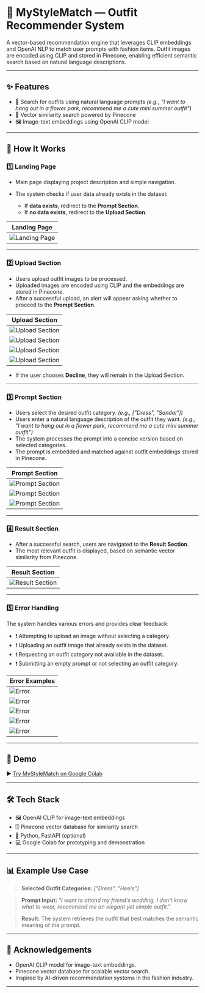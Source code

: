 # 👗 MyStyleMatch — Outfit Recommender System

A vector-based recommendation engine that leverages CLIP embeddings and OpenAI NLP to match user prompts with fashion items. Outfit images are encoded using CLIP and stored in Pinecone, enabling efficient semantic search based on natural language descriptions.

---

## ✨ Features

* 🔎 Search for outfits using natural language prompts
  *(e.g., "I want to hang out in a flower park, recommend me a cute mini summer outfit")*
* 🧠 Vector similarity search powered by Pinecone
* 🖼️ Image-text embeddings using OpenAI CLIP model

---

## 🚀 How It Works

### 1️⃣ Landing Page

* Main page displaying project description and simple navigation.
* The system checks if user data already exists in the dataset:

  * If **data exists**, redirect to the **Prompt Section**.
  * If **no data exists**, redirect to the **Upload Section**.

| Landing Page                                                                                      |
| ------------------------------------------------------------------------------------------------- |
| ![Landing Page](https://github.com/Jihan97ux/MyStyleMatch/screenshots/landing_page.JPG) |

---

### 2️⃣ Upload Section

* Users upload outfit images to be processed.
* Uploaded images are encoded using CLIP and the embeddings are stored in Pinecone.
* After a successful upload, an alert will appear asking whether to proceed to the **Prompt Section**.

| Upload Section                                                                                                |
| ------------------------------------------------------------------------------------------------------------- |
| ![Upload Section](https://github.com/Jihan97ux/MyStyleMatch/screenshots/upload_section.JPG)         |
| ![Upload Section](https://github.com/Jihan97ux/MyStyleMatch/screenshots/upload_outfit.JPG)          |
| ![Upload Section](https://github.com/Jihan97ux/MyStyleMatch/screenshots/upload_outfit_loading.JPG)  |
| ![Upload Section](https://github.com/Jihan97ux/MyStyleMatch/screenshots/upload_outfit_berhasil.JPG) |

* If the user chooses **Decline**, they will remain in the Upload Section.

---

### 3️⃣ Prompt Section

* Users select the desired outfit category.
  *(e.g., \["Dress", "Sandal"])*
* Users enter a natural language description of the outfit they want.
  *(e.g., "I want to hang out in a flower park, recommend me a cute mini summer outfit")*
* The system processes the prompt into a concise version based on selected categories.
* The prompt is embedded and matched against outfit embeddings stored in Pinecone.

| Prompt Section                                                                                                    |
| ----------------------------------------------------------------------------------------------------------------- |
| ![Prompt Section](https://github.com/Jihan97ux/MyStyleMatch/screenshots/prompt_section.JPG)             |
| ![Prompt Section](https://github.com/Jihan97ux/MyStyleMatch/screenshots/prompt_rekomendasi.JPG)         |
| ![Prompt Section](https://github.com/Jihan97ux/MyStyleMatch/screenshots/prompt_rekomendasi_loading.JPG) |

---

### 4️⃣ Result Section

* After a successful search, users are navigated to the **Result Section**.
* The most relevant outfit is displayed, based on semantic vector similarity from Pinecone.

| Result Section                                                                                           |
| -------------------------------------------------------------------------------------------------------- |
| ![Result Section](https://github.com/Jihan97ux/MyStyleMatch/screenshots/hasil_rekomendasi.JPG) |

---

### 5️⃣ Error Handling

The system handles various errors and provides clear feedback:

* ❗ Attempting to upload an image without selecting a category.
* ❗ Uploading an outfit image that already exists in the dataset.
* ❗ Requesting an outfit category not available in the dataset.
* ❗ Submitting an empty prompt or not selecting an outfit category.

| Error Examples                                                                                                                 |
| ------------------------------------------------------------------------------------------------------------------------------ |
| ![Error](https://github.com/Jihan97ux/MyStyleMatch/screenshots/upload_outfit_missing_kategori.JPG)                   |
| ![Error](https://github.com/Jihan97ux/MyStyleMatch/screenshots/upload_outfit_same_outfit.JPG)                        |
| ![Error](https://github.com/Jihan97ux/MyStyleMatch/screenshots/prompt_rekomendasi_kategori_not_in_dataset.JPG)       |
| ![Error](https://github.com/Jihan97ux/MyStyleMatch/screenshots/prompt_rekomendasi_kategori_not_in_dataset_alert.JPG) |
| ![Error](https://github.com/Jihan97ux/MyStyleMatch/screenshots/hasil_rekomendasi_dengan_kategori_not_in_dataset.JPG) |

---

## 🔗 Demo

▶️ [Try MyStyleMatch on Google Colab](https://colab.research.google.com/drive/1tziI0iiYD7UgJTRwo746NCt3ukd2EVHi?usp=sharing)

---

## 🛠️ Tech Stack

* 🖼️ OpenAI CLIP for image-text embeddings
* 🗄️ Pinecone vector database for similarity search
* 🐍 Python, FastAPI (optional)
* 💻 Google Colab for prototyping and demonstration

---

## 📊 Example Use Case

> **Selected Outfit Categories:**
> *\["Dress", "Heels"]*

> **Prompt Input:**
> *"I want to attend my friend's wedding, I don't know what to wear, recommend me an elegant yet simple outfit."*

> **Result:**
> The system retrieves the outfit that best matches the semantic meaning of the prompt.

---

## 📢 Acknowledgements

* OpenAI CLIP model for image-text embeddings.
* Pinecone vector database for scalable vector search.
* Inspired by AI-driven recommendation systems in the fashion industry.

---
